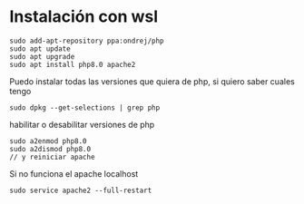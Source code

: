 # Instalación con wsl

```
sudo add-apt-repository ppa:ondrej/php
sudo apt update
sudo apt upgrade
sudo apt install php8.0 apache2
```

Puedo instalar todas las versiones que quiera de php, si quiero saber cuales tengo&#x20;

```
sudo dpkg --get-selections | grep php
```

habilitar o desabilitar versiones de php

```
sudo a2enmod php8.0
sudo a2dismod php8.0
// y reiniciar apache
```

Si no funciona el apache localhost

```
sudo service apache2 --full-restart
```
